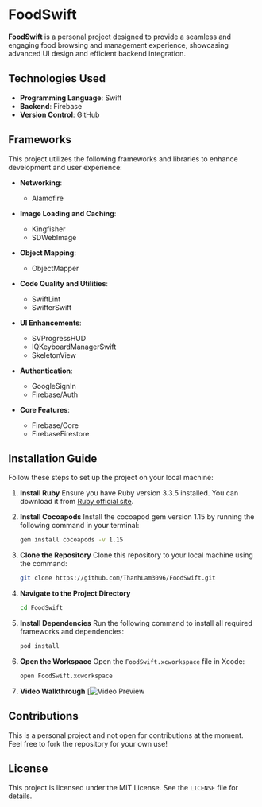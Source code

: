 # FoodSwift

**FoodSwift** is a personal project designed to provide a seamless and engaging food browsing and management experience, showcasing advanced UI design and efficient backend integration.

## Technologies Used

- **Programming Language**: Swift
- **Backend**: Firebase
- **Version Control**: GitHub

## Frameworks

This project utilizes the following frameworks and libraries to enhance development and user experience:

- **Networking**:
  - Alamofire

- **Image Loading and Caching**:
  - Kingfisher
  - SDWebImage

- **Object Mapping**:
  - ObjectMapper

- **Code Quality and Utilities**:
  - SwiftLint
  - SwifterSwift

- **UI Enhancements**:
  - SVProgressHUD
  - IQKeyboardManagerSwift
  - SkeletonView

- **Authentication**:
  - GoogleSignIn
  - Firebase/Auth

- **Core Features**:
  - Firebase/Core
  - FirebaseFirestore

## Installation Guide

Follow these steps to set up the project on your local machine:

1. **Install Ruby**
   Ensure you have Ruby version 3.3.5 installed. You can download it from [Ruby official site](https://www.ruby-lang.org/).

2. **Install Cocoapods**
   Install the cocoapod gem version 1.15 by running the following command in your terminal:
   ```bash
   gem install cocoapods -v 1.15
   ```

3. **Clone the Repository**
   Clone this repository to your local machine using the command:
   ```bash
   git clone https://github.com/ThanhLam3096/FoodSwift.git
   ```

4. **Navigate to the Project Directory**
   ```bash
   cd FoodSwift
   ```

5. **Install Dependencies**
   Run the following command to install all required frameworks and dependencies:
   ```bash
   pod install
   ```

6. **Open the Workspace**
   Open the `FoodSwift.xcworkspace` file in Xcode:
   ```bash
   open FoodSwift.xcworkspace
   ```
7. **Video Walkthrough**
    [![Video Preview](https://drive.google.com/file/d/18-WR1qte3wSg07GHHREbK9fKTrOhZVss/view)

## Contributions

This is a personal project and not open for contributions at the moment. Feel free to fork the repository for your own use!

## License

This project is licensed under the MIT License. See the `LICENSE` file for details.

